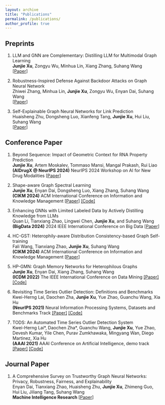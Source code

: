 ```yaml
---
layout: archive
title: "Publications"
permalink: /publications/
author_profile: true
---
```


<!-- {% if author.googlescholar %}
  You can also find my articles on <u><a href="{{author.googlescholar}}">my Google Scholar profile</a>.</u>
{% endif %}

{% include base_path %}

{% for post in site.publications reversed %}
  {% include archive-single.html %}
{% endfor %} -->

## Preprints
1. LLM and GNN are Complementary: Distilling LLM for Multimodal Graph Learning  
   **Junjie Xu**, Zongyu Wu, Minhua Lin, Xiang Zhang, Suhang Wang    
   [[Paper](https://arxiv.org/pdf/2406.01032)]  

2. Robustness-Inspired Defense Against Backdoor Attacks on Graph Neural Network   
   Zhiwei Zhang, Minhua Lin, **Junjie Xu**, Zongyu Wu, Enyan Dai, Suhang Wang    
   [[Paper](https://arxiv.org/pdf/2406.09836)]   

3. Self-Explainable Graph Neural Networks for Link Prediction  
   Huaisheng Zhu, Dongsheng Luo, Xianfeng Tang, **Junjie Xu**, Hui Liu, Suhang Wang    
   [[Paper](https://arxiv.org/pdf/2305.12578)]  



## Conference Paper  
1. Beyond Sequence: Impact of Geometric Context for RNA Property Prediction    
   **Junjie Xu**, Artem Moskalev, Tommaso Mansi, Mangal Prakash, Rui Liao   
   **(AIDrugX @ NeurIPS 2024)** NeurIPS 2024 Workshop on AI for New Drug Modalities [[Paper](http://arxiv.org/abs/2410.11933)]   

2. Shape-aware Graph Spectral Learning    
   **Junjie Xu**, Enyan Dai, Dongsheng Luo, Xiang Zhang, Suhang Wang    
   **(CIKM 2024)** ACM International Conference on Information and Knowledge Management [[Paper](https://arxiv.org/pdf/2310.10064.pdf)] [[Code]](https://github.com/junjie-xu/NewtonNet)  

3. Enhancing GNNs with Limited Labeled Data by Actively Distilling Knowledge from LLMs   
   Quan Li, Tianxiang Zhao, Lingwei Chen, **Junjie Xu**, and Suhang Wang    
   **(BigData 2024)** 2024 IEEE International Conference on Big Data [[Paper](https://arxiv.org/pdf/2407.13989)]    

4. HC-GST: Heterophily-aware Distribution Consistency-based Graph Self-training      
   Fali Wang, Tianxiang Zhao, **Junjie Xu**, Suhang Wang    
   **(CIKM 2024)** ACM International Conference on Information and Knowledge Management [[Paper](https://arxiv.org/pdf/2407.17787)]      
   
5. HP-GMN: Graph Memory Networks for Heterophilous Graphs  
   **Junjie Xu**, Enyan Dai, Xiang Zhang, Suhang Wang  
   **(ICDM 2022)** The IEEE International Conference on Data Mining [[Paper]](https://arxiv.org/abs/2210.08195) [[Code]](https://github.com/junjie-xu/HP-GMN)  

6. Revisiting Time Series Outlier Detection: Definitions and Benchmarks  
   Kwei-Herng Lai, Daochen Zha, **Junjie Xu**, Yue Zhao, Guanchu Wang, Xia Hu  
   **(NeurIPS 2021)** Neural Information Processing Systems, Datasets and Benchmarks Track [[Paper]](https://openreview.net/pdf?id=r8IvOsnHchr) [[Code]](https://github.com/datamllab/tods)  
   
7. TODS: An Automated Time Series Outlier Detection System  
   Kwei-Herng Lai*, Daochen Zha*, Guanchu Wang, **Junjie Xu**, Yue Zhao, Devesh Kumar, Yile Chen, Purav Zumkhawaka, Mingyang Wan, Diego Martinez, Xia Hu  
   **(AAAI 2021)** AAAI Conference on Artificial Intelligence, demo track [[Paper]](https://arxiv.org/pdf/2009.09822.pdf) [[Code]](https://github.com/datamllab/tods)  



## Journal Paper  

1. A Comprehensive Survey on Trustworthy Graph Neural Networks: Privacy, Robustness, Fairness, and Explainability   
   Enyan Dai, Tianxiang Zhao, Huaisheng Zhu, **Junjie Xu**, Zhimeng Guo, Hui Liu, Jiliang Tang, Suhang Wang   
   **Machine Intelligence Research** [[Paper](https://arxiv.org/pdf/2204.08570.pdf)]  
   
